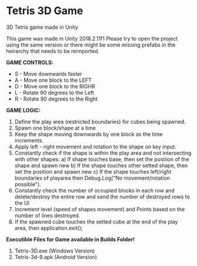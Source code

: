 # Tetris 3D Game
3D Tetris game made in Unity

This game was made in Unity 2018.2.11f1
Please try to open the project using the same version or there might be some missing prefabs in the heirarchy that needs to be reimported.

**GAME CONTROLS:**
- S - Move downwards faster
- A - Move one block to the LEFT
- D - Move one block to the RIGHR
- L - Rotate 90 degrees to the Left
- R - Rotate 90 degrees to the Right


**GAME LOGIC:**

1. Define the play area (restricted boundaries) for cubes being spawned.
2. Spawn one block/shape at a time
3. Keep the shape moving downwards by one block as the time increments.
4. Apply left - right movement and rotation to the shape on key input.
5. Constantly check if the shape is within the play area and not intersecting with other shapes:
    a) If shape touches base, then set the postiion of the shape and spawn new
    b) If the shape touches other setted shape, then set the position and spawn new
    c) If the shape touches left/right boundaries of playarea then Debug.Log("No movement/rotation possible").
6. Constantly check the number of occupied blocks in each row and delete/destroy the entire row and send the number of destroyed rows to the UI
7. Increment level (speed of shapes movement) and Points based on the number of lines destroyed.
8. If the spawned cube touches the setted cube at the end of the play area, then application.exit();


**Executible Files for Game available in Builds Folder!**

1. Tetris-3D.exe    (Windows Version)
2. Tetris-3d-9.apk  (Android Version)
